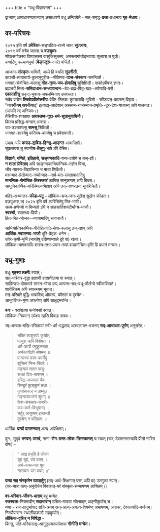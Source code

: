 +++
title = "वधू-विज्ञापनम्"
+++

द्वाभ्याम् असाधारणवराभ्याम् असाधारणे वधू अन्विष्येते - सत्-समृद्ध-**प्रजा**-प्रधानाय **गृह-मेधाय**। 

## वर-परिचयः
२०१५ इति वर्षे **ऽमेरिका**-सङ्घटित-राज्ये जातः **सुप्रत्ययः**,  
२०१९ वर्षे तत्रैव जातश् च **वज्रयुध्मः**  
श्रीवत्सगोत्रस्य विश्वासस्य वासुकिसुतस्य, अगस्त्यगोत्रोद्भवायाः श्रुत्याश् च पुत्रौ।  
कर्णाटेषु कल्याणपुर्यां (**बॆङ्गळूरु**-नगरे) वर्धितौ। 

आजन्म-**संस्कृत**-भाषिणौ, अल्पे हि वयसि **सूपनीतौ**,  
काञ्ची-ताताचार्य-कुलानुगृहीत--श्रीवैष्णव-**पञ्च-संस्कार**-समन्वितौ।  
भगवत्-सेवोचित-कलासु **गीत-नृत्य-जप-होमादिषु** सुशिक्षितौ। पाकोऽपीषज् ज्ञातः।   
ब्रह्मचर्ये नित्य-**समिदाधान-सन्ध्यावन्दन**--देव-ब्रह्म-पितृ-यज्ञ--तर्पणादि-परौ।  
**एकादशीसु** सकृद्-भुक्त्य्-अवलम्बिनाव् उपवसतः।  
सदैव प्रायेण **शिखोपवीतोत्तरीय**-वेष्टि-तिलक-कुण्डलादि-भूषितौ - क्रीडापत्-कालान् विहाय।  
"**नापणीयम् अश्नीयाद्**" इत्याद्य्-आदेशान् अस्साम-राजस्थान-प्रभृति--दूर-देश-यात्रास्व् अपि पालयतः। (आपदि त्व् अनियमः।)  
तैत्तिरीय-शाखाया **आपस्तम्ब-गृह्य-धर्म-सूत्रानुयायिनौ**।  
किञ्च प्रसिद्ध-मन्त्रान् अन्तरा -  
उप-उञ्चाशत्सु **सामसु** शिक्षितौ।  
भागवत-शास्त्रेषु कतिपय-काव्येषु च प्रवेशवन्तौ। 

उभाव् अपि **कन्नड-द्राविड-हिन्द्य्-आङ्ग्ल**-भाषाभिज्ञौ।  
सुप्रत्ययस् तु स्पानी**य-तॆलुगु**-भाषे ऽपि वेत्त्ति।  

**विज्ञाने, गणिते, इतिहासे, सङ्गणकादि**-यन्त्र-प्रयोगे च तज्-ज्ञौ।  
**न शालां प्रेषिताव्** अपि साङ्गणकाभियान्त्रिक-तज्ञेन पित्रा,  
जीव-शास्त्र-विज्ञानिन्या च मात्रा शिक्षितौ।  
मरून्माद-प्रेतोन्माद-नव्योन्माद--सर्व-मत-समतावादादिषु  
**मानसिक-रोगोचित-तिरस्कारं** क्वचित् सानुकम्पम् अपि बिभ्रतः।  
आधुनिकार्थिक-परिस्थित्यभिज्ञाव् अपि तन्-नश्वरतया सुपरिचितौ। 

बहिर्-अभ्यन्तर-**क्रीडा-पटू** - लौकिक-सज्-जन-सुतैस् सुखेन क्रीडतः।  
वज्रयुध्मस् त्व् २०२५ इति वर्षे ऽपरिचितेषु मित-भाषी।  
अल्प-व्रणेभ्यो न बिभ्यतो ऽपि न साहसातिशयदौर्भाग्य-भाजौ।  
**स्वस्थौ**, स्वास्थ्य-प्रियौ।  
हित-मित-भोजन--व्यायामादिषु सावधानौ। 

आभियान्त्रिकार्थिक-पौरोहित्यादि-सेवा-कलासु तज्-ज्ञाव् अपि  
**आर्थिक-स्वातन्त्र्य-भाजौ** भूरि-पैतृक-धनेन।  
उर्वर-कृषी-भूमिं (भारतेषु दक्षिणाभ्याले दूरे वा) रक्षतः।  
लौकिक-भागवतादि-शास्त्र-रक्षा-प्रचार-रूपां ब्राह्मणोचित-वृत्तिं हि प्रधानं मन्यतः। 

## वधू-गुणाः
वधूः **गृहस्य लक्ष्मीः** स्यात्।  
सत्-परिवार-वृद्धा ब्राह्मणी ब्राह्मणीप्राया वा स्यात्।  
सापिण्ड्य-दोषाभावे समान-गोत्रा ऽप्य् अत्यन्त-सद्-वधू-दौर्लभ्ये स्वीकरिष्यते।  
शारीरिकम् अपि स्वास्थ्यम् भूयात्।  
तत्-परिवारे बुद्धि-भावादिष्व् औन्नत्यं, कौशलं च दृश्येत -  
आनुवंशिक-गुणा अपत्येष्व् अपि खलूद्भवन्ति।  

**वयः** - वरापेक्षया कनीयसी स्यात्।  
लौकिक-नियमान् उपेक्ष्य रहसि विवाहः शक्यः।  

त्र्य्-अम्बक-मखि-रचितायां स्त्री-धर्म-पद्धताव् आश्वलायन-वचनम् **सद्-आचाअर-पूर्णम्** अनुसरेत् - 

> भक्तिं श्वशुरयोः कुर्यात्  
पत्युश् चापि विशेषतः ।  
धर्म-कार्ये ऽनुकूलत्वम्  
अर्थकार्येऽपि संयमम् ॥  
प्रागल्भ्यं काम-कार्येषु  
शुचित्वं निज-विग्रहे ।  
मङ्गलं सततं पत्युः  
सततं प्रिय-भाषणम् ॥  
हरिद्रा-कज्जलं चैव  
सिन्दूरं कुङ्कुमं तथा ।  
कूर्पासकञ् च ताम्बूलं  
मङ्गल्याभरणं शुभम् ॥  
केश-संस्कार-कबरी-  
कर-कर्ण-विभूषणम् ।  
भर्तुर् आयुष्यम् इच्छन्ती  
दूषयेन् न पतिव्रता ॥

धार्मिक-**पत्यौ पारतन्त्र्यम्** अत्य्-अपेक्षितम्। 

पुनः, सुदृढं **भगवत्-परत्वं**, नाना-**रोग-ग्रस्त-लोक-तिरस्कारश्** च स्यात् (सद्-देवतान्तरस्यापि प्रीतौ नास्ति दोषः) - 

> " अद्य प्रभृति हे लोका  
यूयं यूयं, वयं वयम् ।  
अर्थ-काम-परा यूयं  
नारायण-परा वयम् ॥"

**पत्या सह संस्कृतेन व्यवहर्तुम्** (तद्-अर्थ-शिक्षणात् परम् अपि वा) उत्सुका स्यात्।  
(वर-मात्रा पत्य्-अनुरोधेन विवाहात्-परं संस्कृत-सम्भाषणम् आश्रितम्।) 

**वर-परिवार-जीवन-धाराम्** बहु मन्येत,  
**रजस्वला**-नियमादीन् **सदाचारान्** उचित-मात्रया सोत्साहम् अङ्गीकुर्याच् च।  
यथा - रजः-प्रादुर्भावाद् रात्रि-त्रयम् अन्-अत्य्-अगत्य-विषयेष्व् अभाषणम्, अपाकः, देवकार्यादि-वर्जनम्।  
नित्यौपासन-स्थालीपाकादौ सहकुर्यात्।  
**लौकिक-वृत्तिर् न निषिद्धा** -  
किन्तु, पति-परिवाराद्य्-आनुकूल्यस्यापेक्षया **गौणीति मन्येत**।  

